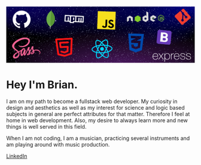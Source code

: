 
![Brian Ladwig](https://raw.githubusercontent.com/BrianLadwig/BrianLadwig/main/header.png)

# Hey I'm Brian.

I am on my path to become a fullstack web developer. My curiosity in design and aesthetics as well as my interest for science and logic based subjects in general are perfect attributes for that matter. Therefore I feel at home in web development. Also, my desire to always learn more and new things is well served in this field.

When I am not coding, I am a musician, practicing several instruments and am playing around with music production.


[LinkedIn](https://www.linkedin.com/in/brian-ladwig-54976b1a1/)
